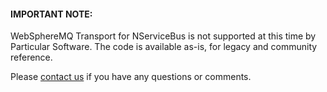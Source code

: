 #### IMPORTANT NOTE: 

WebSphereMQ Transport for NServiceBus is not supported at this time by Particular Software. The code is available as-is, for legacy and community reference. 

Please [contact us](http://particular.net/support) if you have any questions or comments.

 

